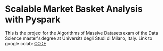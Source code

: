 # Scalable Market Basket Analysis with Pyspark
This is the project for the Algorithms of Massive Datasets exam of the Data Science master's degree at Università degli Studi di Milano, Italy.
Link to google colab: [CODE](https://colab.research.google.com/drive/1EJnxBUn1bHc_oGQXWB3226Hy7dOe4BFU?usp=sharing)
